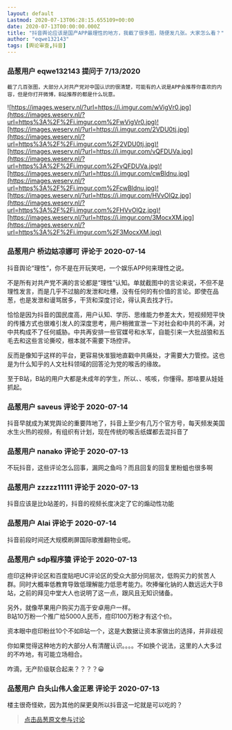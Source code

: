 ```yaml
---
layout: default
Lastmod: 2020-07-13T06:28:15.655109+00:00
date: 2020-07-13T00:00:00.000Z
title: "抖音舆论应该是国产APP最理性的地方，我截了很多图，随便发几张。大家怎么看？"
author: "eqwe132143"
tags: [舆论审查,抖音]
---
```



### 品葱用户 **eqwe132143** 提问于 7/13/2020
    
```
截了几百张图，大部分人对共产党对中国认识的很清楚，可能有的人说是APP会推荐你喜欢的内容，但是你打开微博，B站推荐的都是什么玩意。
```

  
  
![https://images.weserv.nl/?url=https://i.imgur.com/wVigVr0.jpg](https://images.weserv.nl/?url=https%3A%2F%2Fi.imgur.com%2FwVigVr0.jpg)![https://images.weserv.nl/?url=https://i.imgur.com/2VDU0tj.jpg](https://images.weserv.nl/?url=https%3A%2F%2Fi.imgur.com%2F2VDU0tj.jpg)![https://images.weserv.nl/?url=https://i.imgur.com/vQFDUVa.jpg](https://images.weserv.nl/?url=https%3A%2F%2Fi.imgur.com%2FvQFDUVa.jpg)![https://images.weserv.nl/?url=https://i.imgur.com/cwBldnu.jpg](https://images.weserv.nl/?url=https%3A%2F%2Fi.imgur.com%2FcwBldnu.jpg)![https://images.weserv.nl/?url=https://i.imgur.com/HVvOlQz.jpg](https://images.weserv.nl/?url=https%3A%2F%2Fi.imgur.com%2FHVvOlQz.jpg)![https://images.weserv.nl/?url=https://i.imgur.com/3MocxXM.jpg](https://images.weserv.nl/?url=https%3A%2F%2Fi.imgur.com%2F3MocxXM.jpg)
    
                

### 品葱用户 **桥边姑凉娜可** 评论于 2020-07-14
        
抖音舆论“理性”，你不是在开玩笑吧，一个娱乐APP何来理性之说。  
  
不是所有对共产党不满的言论都是“理性”认知。单就截图中的言论来说，不但不是理性发言，而是几乎不过脑的发泄和吐槽，没有任何的有价值的言论。即使在品葱，也是发泄和谩骂居多，干货和深度讨论，得认真去找才行。  
  
恰恰是因为抖音的国民度高，用户认知、学历、思维能力参差太大，短视频短平快的传播方式也很难引发人的深度思考，用户稍微宣泄一下对社会和中共的不满，对中共构成不了任何威胁。中共再安排一些官媒号和水军，自能引来一大批战狼和五毛去和这些言论撕咬，根本就不需要下场控评。  
  
反而是像知乎这样的平台，更容易快准狠地直戳中共痛处，才需要大力管控。这也是为什么知乎的人文社科领域的回答沦为党的喉舌的缘故。  
  
至于B站，B站的用户大都是未成年的学生，所以、、咳咳，你懂得。那啥要从娃娃抓起。
        
                

### 品葱用户 **saveus** 评论于 2020-07-14
        
抖音早就成为某党舆论的重要阵地了，抖音上至少有几万个官方号，每天频发美国水生火热的视频，有组织有计划，现在传统的喉舌纸媒都去混抖音了
        
                

### 品葱用户 **nanako** 评论于 2020-07-13
        
不玩抖音，这些评论怎么回事，漏网之鱼吗？而且回复的回复里粉蛆也很多啊
        
                

### 品葱用户 **zzzzz11111** 评论于 2020-07-13
        
抖音应该是比b站差的，抖音的视频长度决定了它的煽动性功能
        
                

### 品葱用户 **Alai** 评论于 2020-07-14
        
抖音前段时间还大规模刷屏国际歌推翻物业呢。
        
                

### 品葱用户 **sdp程序猿** 评论于 2020-07-13
        
痘印这种评论区和百度贴吧UC评论区的受众大部分同层次，低购买力的贫苦人群。同时大概率低教育导致低理解能力低思考能力。吹捧催化钠的人数远远大于B站，之前的拜见中堂大人也说明了这一点，跟风且无知识储备。  
  
另外，就像苹果用户购买力高于安卓用户一样。  
B站10万粉一个推广给5000人民币，痘印100万粉才有这个价。  
  
资本眼中痘印粉丝10个不如B站一个，这是大数据让资本家做出的选择，并非歧视  
  
你如果觉得这种地方的大部分人有清醒认识。。。。不如换个说法，这里的人大多过的不咋地，有可能立场相合。  
  
咋滴，无产阶级联合起来？？？？😀
        
                

### 品葱用户 **白头山伟人金正恩** 评论于 2020-07-13
        
楼主很奇怪欸，因为其他的屎更臭所以抖音这一坨就是可以吃的？
        
                





> [点击品葱原文参与讨论](https://pincong.rocks/question/28444)

